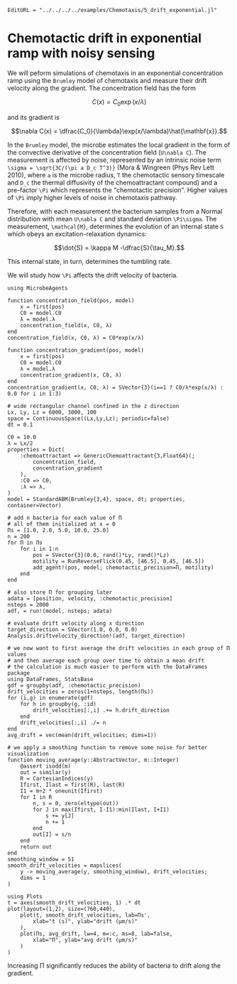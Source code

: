 ```@meta
EditURL = "../../../../examples/Chemotaxis/5_drift_exponential.jl"
```

# Chemotactic drift in exponential ramp with noisy sensing

We will peform simulations of chemotaxis in an exponential concentration
ramp using the `Brumley` model of chemotaxis and measure their drift velocity
along the gradient.
The concentration field has the form
```math
C(x) = C_0\exp(x/λ)
```
and its gradient is
```math
\nabla C(x) = \dfrac{C_0}{\lambda}\exp(x/\lambda)\hat{\mathbf{x}}.
```

In the `Brumley` model, the microbe estimates the local gradient in the form of
the convective derivative of the concentration field (``U\nabla C``).
The measurement is affected by noise, represented by an intrinsic
noise term ``\sigma = \sqrt{3C/(\pi a D_c T^3)}`` (Mora & Wingreen (Phys Rev Lett 2010),
where ``a`` is the microbe radius, ``T`` the chemotactic sensory timescale
and ``D_c`` the thermal diffusivity of the chemoattractant compound)
and a pre-factor ``\Pi`` which represents the "chemotactic precision".
Higher values of ``\Pi`` imply higher levels of noise in chemotaxis pathway.

Therefore, with each measurement the bacterium samples from a Normal distribution
with mean ``U\nabla C`` and standard deviation ``\Pi\sigma``.
The measurement, ``\mathcal{M}``, determines the evolution of an internal state
``S`` which obeys an excitation-relaxation dynamics:
```math
\dot{S} = \kappa M -\dfrac{S}{\tau_M}.
```
This internal state, in turn, determines the tumbling rate.

We will study how ``\Pi`` affects the drift velocity of bacteria.

````@example 5_drift_exponential
using MicrobeAgents

function concentration_field(pos, model)
    x = first(pos)
    C0 = model.C0
    λ = model.λ
    concentration_field(x, C0, λ)
end
concentration_field(x, C0, λ) = C0*exp(x/λ)

function concentration_gradient(pos, model)
    x = first(pos)
    C0 = model.C0
    λ = model.λ
    concentration_gradient(x, C0, λ)
end
concentration_gradient(x, C0, λ) = SVector{3}(i==1 ? C0/λ*exp(x/λ) : 0.0 for i in 1:3)

# wide rectangular channel confined in the z direction
Lx, Ly, Lz = 6000, 3000, 100
space = ContinuousSpace((Lx,Ly,Lz); periodic=false)
dt = 0.1

C0 = 10.0
λ = Lx/2
properties = Dict(
    :chemoattractant => GenericChemoattractant{3,Float64}(;
        concentration_field,
        concentration_gradient
    ),
    :C0 => C0,
    :λ => λ,
)
model = StandardABM(Brumley{3,4}, space, dt; properties, container=Vector)

# add n bacteria for each value of Π
# all of them initialized at x = 0
Πs = [1.0, 2.0, 5.0, 10.0, 25.0]
n = 200
for Π in Πs
    for i in 1:n
        pos = SVector{3}(0.0, rand()*Ly, rand()*Lz)
        motility = RunReverseFlick(0.45, [46.5], 0.45, [46.5])
        add_agent!(pos, model; chemotactic_precision=Π, motility)
    end
end

# also store Π for grouping later
adata = [position, velocity, :chemotactic_precision]
nsteps = 2000
adf, = run!(model, nsteps; adata)

# evaluate drift velocity along x direction
target_direction = SVector(1.0, 0.0, 0.0)
Analysis.driftvelocity_direction!(adf, target_direction)

# we now want to first average the drift velocities in each group of Π values
# and then average each group over time to obtain a mean drift
# the calculation is much easier to perform with the DataFrames package
using DataFrames, StatsBase
gdf = groupby(adf, :chemotactic_precision)
drift_velocities = zeros(1+nsteps, length(Πs))
for (i,g) in enumerate(gdf)
    for h in groupby(g, :id)
        drift_velocities[:,i] .+= h.drift_direction
    end
    drift_velocities[:,i] ./= n
end
avg_drift = vec(mean(drift_velocities; dims=1))

# we apply a smoothing function to remove some noise for better visualization
function moving_average(y::AbstractVector, m::Integer)
    @assert isodd(m)
    out = similar(y)
    R = CartesianIndices(y)
    Ifirst, Ilast = first(R), last(R)
    I1 = m÷2 * oneunit(Ifirst)
    for I in R
        n, s = 0, zero(eltype(out))
        for J in max(Ifirst, I-I1):min(Ilast, I+I1)
            s += y[J]
            n += 1
        end
        out[I] = s/n
    end
    return out
end
smoothing_window = 51
smooth_drift_velocities = mapslices(
    y -> moving_average(y, smoothing_window), drift_velocities;
    dims = 1
)

using Plots
t = axes(smooth_drift_velocities, 1) .* dt
plot(layout=(1,2), size=(760,440),
    plot(t, smooth_drift_velocities, lab=Πs',
        xlab="t (s)", ylab="drift (μm/s)"
    ),
    plot(Πs, avg_drift, lw=4, m=:c, ms=8, lab=false,
        xlab="Π", ylab="avg drift (μm/s)"
    )
)
````

Increasing Π significantly reduces the ability of bacteria to drift
along the gradient.

